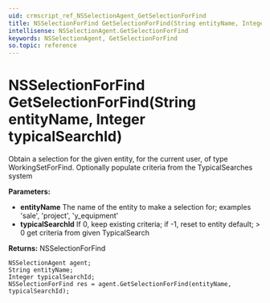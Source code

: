 ```yaml
---
uid: crmscript_ref_NSSelectionAgent_GetSelectionForFind
title: NSSelectionForFind GetSelectionForFind(String entityName, Integer typicalSearchId)
intellisense: NSSelectionAgent.GetSelectionForFind
keywords: NSSelectionAgent, GetSelectionForFind
so.topic: reference
---
```


# NSSelectionForFind GetSelectionForFind(String entityName, Integer typicalSearchId)

Obtain a selection for the given entity, for the current user, of type WorkingSetForFind. Optionally populate criteria from the TypicalSearches system

**Parameters:**
 - **entityName** The name of the entity to make a selection for; examples 'sale', 'project', 'y_equipment'
 - **typicalSearchId** If 0, keep existing criteria; if -1, reset to entity default; > 0 get criteria from given TypicalSearch

**Returns:** NSSelectionForFind

```crmscript
NSSelectionAgent agent;
String entityName;
Integer typicalSearchId;
NSSelectionForFind res = agent.GetSelectionForFind(entityName, typicalSearchId);
```

